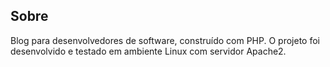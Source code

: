 ## Sobre
Blog para desenvolvedores de software, construído com PHP. O projeto foi desenvolvido e testado em ambiente Linux com servidor Apache2.
